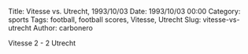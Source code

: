 Title: Vitesse vs. Utrecht, 1993/10/03
Date: 1993/10/03 00:00
Category: sports
Tags: football, football scores, Vitesse, Utrecht
Slug: vitesse-vs-utrecht
Author: carbonero


Vitesse 2 - 2 Utrecht
